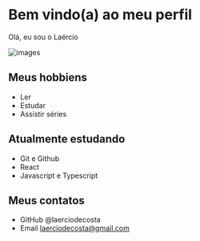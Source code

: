 # Bem vindo(a) ao meu perfil

Olá, eu sou o Laércio

![images](https://user-images.githubusercontent.com/109702718/205773915-3fc3ee6b-6993-4daa-bbe4-0f217b93f51c.jpeg)

## Meus hobbiens

- Ler
- Estudar
- Assistir séries

## Atualmente estudando
- Git e Github
- React
- Javascript e Typescript

## Meus contatos

- GitHub @laerciodecosta
- Email laerciodecosta@gmail.com
